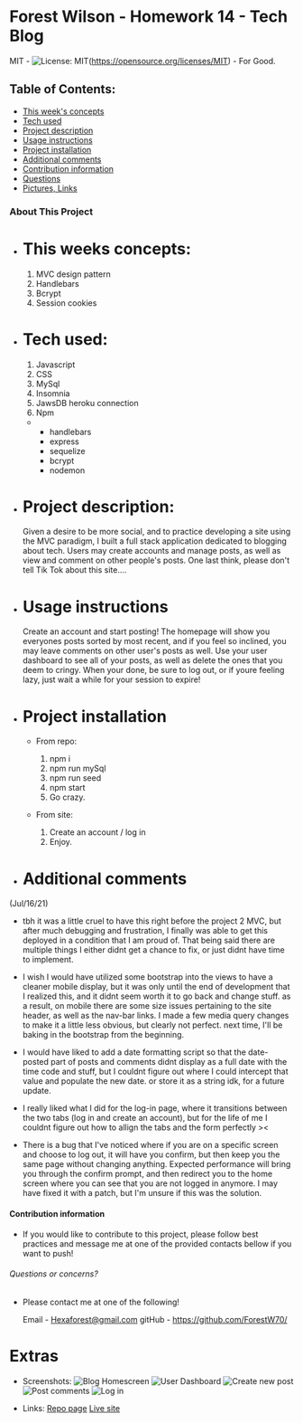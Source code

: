 # Forest Wilson - Homework 14 - Tech Blog
MIT - ![License: MIT](https://img.shields.io/badge/License-MIT-yellow.svg)(https://opensource.org/licenses/MIT) - For Good.
<!-- Original deployment date: July 16th, 2021 -->

## Table of Contents:
- [This week's concepts](#this-weeks-concepts)
- [Tech used](#tech-used)
- [Project description](#project-description)
- [Usage instructions](#usage-instructions)
- [Project installation](#project-installation)
- [Additional comments](#additional-comments)
- [Contribution information](#contribution-information)
- [Questions](#questions-or-concerns)
- [Pictures, Links](#extras)


### About This Project

* # This weeks concepts:
  1. MVC design pattern
  2. Handlebars
  3. Bcrypt
  4. Session cookies

* # Tech used: 
  1. Javascript
  2. CSS
  3. MySql
  4. Insomnia
  5. JawsDB heroku connection
  6. Npm
    * - handlebars
      - express
      - sequelize
      - bcrypt
      - nodemon

* # Project description:
  Given a desire to be more social, and to practice developing a site using the MVC paradigm, I built a full stack application dedicated to blogging about tech. Users may create accounts and manage posts, as well as view and comment on other people's posts. One last think, please don't tell Tik Tok about this site.... 

* # Usage instructions
  Create an account and start posting! The homepage will show you everyones posts sorted by most recent, and if you feel so inclined, you may leave comments on other user's posts as well. Use your user dashboard to see all of your posts, as well as delete the ones that you deem to cringy. When your done, be sure to log out, or if youre feeling lazy, just wait a while for your session to expire! 

* # Project installation
  * From repo:
    1. npm i 
    2. npm run mySql 
    3. npm run seed 
    4. npm start 
    5. Go crazy.
  
  * From site:
    1. Create an account / log in
    2. Enjoy.
     
* # Additional comments
(Jul/16/21)

  - tbh it was a little cruel to have this right before the project 2 MVC, but after much debugging and frustration, I finally was able to get this deployed in a condition that I am proud of. That being said there are multiple things I either didnt get a chance to fix, or just didnt have time to implement.

  - I wish I would have utilized some bootstrap into the views to have a cleaner mobile display, but it was only until the end of development that I realized this, and it didnt seem worth it to go back and change stuff. as a result, on mobile there are some size issues pertaining to the site header, as well as the nav-bar links. I made a few media query changes to make it a little less obvious, but clearly not perfect. next time, I'll be baking in the bootstrap from the beginning.

  - I would have liked to add a date formatting script so that the date-posted part of posts and comments didnt display as a full date with the time code and stuff, but I couldnt figure out where I could intercept that value and populate the new date. or store it as a string idk, for a future update.

  - I really liked what I did for the log-in page, where it transitions between the two tabs (log in and create an account), but for the life of me I couldnt figure out how to allign the tabs and the form perfectly ><

  - There is a bug that I've noticed where if you are on a specific screen and choose to log out, it will have you confirm, but then keep you the same page without changing anything. Expected performance will bring you through the confirm prompt, and then redirect you to the home screen where you can see that you are not logged in anymore. I may have fixed it with a patch, but I'm unsure if this was the solution. 


#### Contribution information 

- If you would like to contribute to this project, please follow best practices and message me at one of the provided contacts bellow if you want to push!

###### Questions or concerns? 
* Please contact me at one of the following!

  Email - Hexaforest@gmail.com
  gitHub - https://github.com/ForestW70/


# Extras

* Screenshots:
  ![Blog Homescreen](./assets/blog-home.png)
  ![User Dashboard](./assets/blog-dashboard.png)
  ![Create new post](./assets/blog-createpost.png)
  ![Post comments](./assets/blog-comments.png)
  ![Log in](./assets/blog-login.png)


* Links:
  [Repo page](https://github.com/ForestW70/Week-14-Tech-Blog)
  [Live site](https://techblog3456.herokuapp.com/home)
